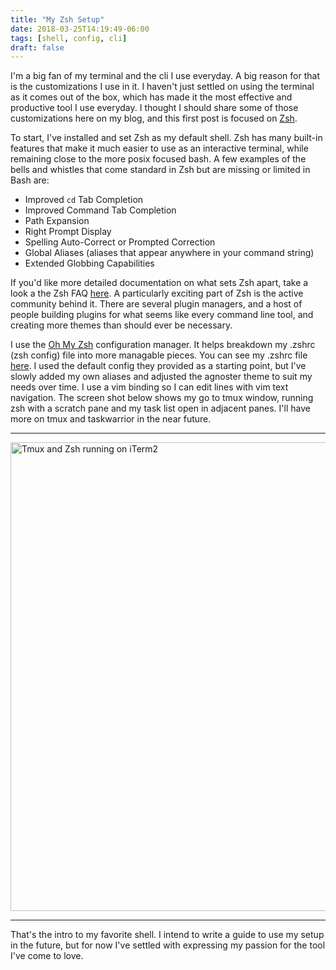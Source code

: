 ```yaml
---
title: "My Zsh Setup"
date: 2018-03-25T14:19:49-06:00
tags: [shell, config, cli]
draft: false 
---
```


I'm a big fan of my terminal and the cli I use everyday. A big reason for that is the customizations I use in it. I haven't just settled on using the terminal as it comes out of the box, which has made it the most effective and productive tool I use everyday. I thought I should share some of those customizations here on my blog, and this first post is focused on [Zsh](https://en.wikipedia.org/wiki/Z_shell).

To start, I've installed and set Zsh as my default shell. Zsh has many built-in features that make it much easier to use as an interactive terminal, while remaining close to the more posix focused bash. A few examples of the bells and whistles that come standard in Zsh but are missing or limited in Bash are:

* Improved `cd` Tab Completion
* Improved Command Tab Completion
* Path Expansion
* Right Prompt Display
* Spelling Auto-Correct or Prompted Correction
* Global Aliases (aliases that appear anywhere in your command string)
* Extended Globbing Capabilities

If you'd like more detailed documentation on what sets Zsh apart, take a look a the Zsh FAQ [here](http://zsh.sourceforge.net/FAQ/zshfaq02.html). A particularly exciting part of Zsh is the active community behind it. There are several plugin managers, and a host of people building plugins for what seems like every command line tool, and creating more themes than should ever be necessary.

I use the [Oh My Zsh](http://ohmyz.sh/) configuration manager. It helps breakdown my .zshrc (zsh config) file into more managable pieces. You can see my .zshrc file [here](https://raw.githubusercontent.com/JKomoroski/dotfiles/master/.zshrc). I used the default config they provided as a starting point, but I've slowly added my own aliases and adjusted the agnoster theme to suit my needs over time. I use a vim binding so I can edit lines with vim text navigation. The screen shot below
shows my go to tmux window, running zsh with a scratch pane and my task list open in adjacent panes. I'll have more on tmux and taskwarrior in the near future.  

---

<img src="/img/zsh_view.png" alt="Tmux and Zsh running on iTerm2" style="width: 750px;"/>

---

That's the intro to my favorite shell. I intend to write a guide to use my setup in the future, but for now I've settled with expressing my passion for the tool I've come to love.
